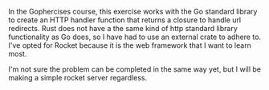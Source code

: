 In the Gophercises course, this exercise works with the Go standard library to create an HTTP handler function that returns a closure to handle url redirects. Rust does not have a the same kind of http standard library functionality as Go does, so I have had to use an external crate to adhere to. I've opted for Rocket because it is the web framework that I want to learn most.

I'm not sure the problem can be completed in the same way yet, but I will be making a simple rocket server regardless.